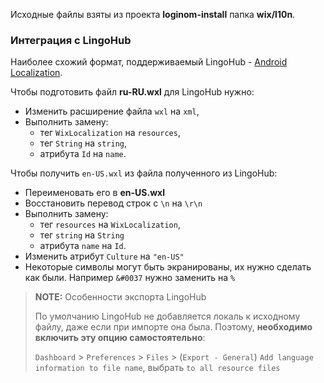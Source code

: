 Исходные файлы взяты из проекта **loginom-install** папка **wix/l10n**.

### Интеграция с LingoHub

Наиболее схожий формат, поддерживаемый LingoHub - [Android Localization](https://lingohub.com/developers/resource-files/android-localization/).

Чтобы подготовить файл **ru-RU.wxl** для LingoHub нужно:

* Изменить расширение файла `wxl` на `xml`,
* Выполнить замену:
    * тег `WixLocalization` на `resources`,
    * тег `String` на `string`,
    * атрибута `Id`  на `name`.

Чтобы получить `en-US.wxl` из файла полученного из LingoHub:

* Переименовать его в **en-US.wxl**
* Восстановить перевод строк с `\n` на `\r\n`
* Выполнить замену: 
    * тег `resources` на `WixLocalization`,
    * тег `string` на `String`
    * атрибута `name` на `Id`.
* Изменить атрибут `Culture` на `"en-US"`
* Некоторые символы могут быть экранированы, их нужно сделать как были. Например `&#0037` нужно заменить на `%`

> **NOTE:** Особенности экспорта LingoHub
>
> По умолчанию LingoHub не добавляется локаль к исходному файлу, даже если при импорте она была. Поэтому, **необходимо включить эту опцию самостоятельно**:
>
> `Dashboard` > `Preferences` > `Files` > (`Export - General`) `Add language information to file name`, выбрать `to all resource files`